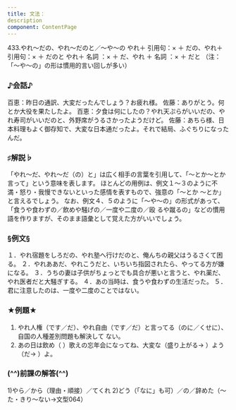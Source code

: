 ```yaml
---
title: 文法：
description
component: ContentPage
---
```



433.やれ～だの、やれ～だのと／～や～の
やれ＋ 引用句：× ＋ だの、やれ＋ 引用句：× ＋ だのと やれ＋ 名詞 ：× ＋ だ、やれ ＋ 名詞 ：× ＋ だと
（注：「～や～の」の形は慣用的言い回しが多い）
### ♪会話♪
百恵：昨日の通訳、大変だったんでしょう？お疲れ様。 佐藤：ありがとう。何とか大役を果たしたよ。
百恵：夕食は何にしたの？やれ天ぷらがいいだの、やれ寿司がいいだのと、外野席がうるさかったようだけど。 佐藤：あちら様、日本料理もよく御存知で、大変な日本通だったよ。それで結局、ふぐちりになったんだ。
### ♯解説♭
「やれ～だ、やれ～だ（の）と」は広く相手の言葉を引用して、「～とか～とか言って」という意味を表します。 ほとんどの用例は、例文１～３のように不満・怒り・我慢できないといった感情を表すもので、強意の「～とか
～とか」と言えるでしょう。 なお、例文４、５のように「～や～の」の形式があって、「食うや食わずの／飲めや騒げの／一度や二度の／殴
るや蹴るの」などの慣用語を作りますが、そのまま語彙として覚えた方がいいでしょう。
### §例文§
１．やれ宿題をしろだの、やれ塾へ行けだのと、俺んちの親父はうるさくて困る。
２．やれああだ、やれこうだと、いちいち指図されたら、やってる方が嫌になる。
３．うちの妻は子供がちょっとでも具合が悪いと言うと、やれ薬だ、やれ医者だと大騒ぎする。
４．あの当時は、食うや食わずの生活だった。
５．君に注意したのは、一度や二度のことではない。
### ★例題★
1) やれ人権（です／だ）、やれ自由（です／だ）と言ってる（のに／くせに）、自国の人種差別問題も解決して
ない。    
2) あの日は飲め（ ）歌えの忘年会になってね、大変な（盛り上がる→ ）よう（だ→ ）よ。
### (^^)前課の解答(^^)
1)やら／から（理由・順接）／てくれ
2)どう（「なに」も可）／の／辞めた（～た・きり～ない→文型064）
